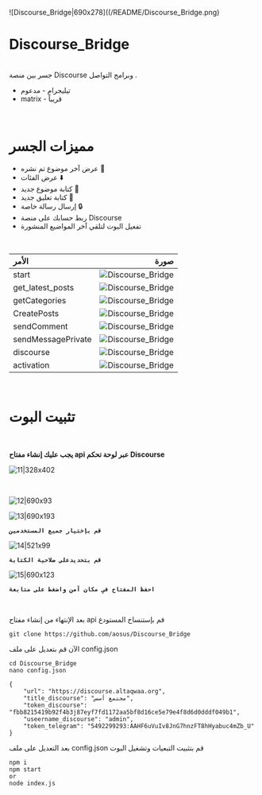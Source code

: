 ![Discourse_Bridge|690x278]((/README/Discourse_Bridge.png)


# Discourse_Bridge
<br>
جسر بين منصة Discourse وبرامج التواصل .

- تيليجرام - مدعوم
- matrix - قريباً

<br>

# مميزات الجسر

- عرض آخر موضوع تم نشره 📄
- عرض الفئات ⬇️
- كتابة موضوع جديد 📝
- كتابة تعليق جديد 💬
- إرسال رسالة خاصة 🔒
- ربط حسابك على منصة Discourse 
- تفعيل البوت لتلقي آخر المواضيع المنشورة

<br>


|  الأمر  | صورة|
|:--------------|-----------------:|
|start | ![Discourse_Bridge](/README/16.jpg) |
|get_latest_posts | ![Discourse_Bridge](/README/6.jpg) |
|getCategories | ![Discourse_Bridge](/README/3.jpg) |
|CreatePosts | ![Discourse_Bridge](/README/2.jpg) |
|sendComment | ![Discourse_Bridge](/README/5.jpg) |
|sendMessagePrivate | ![Discourse_Bridge](/README/4.jpg) |
|discourse | ![Discourse_Bridge](/README/1.jpg) |
|activation | ![Discourse_Bridge](/README/7.jpg) |

<br>

# تثبيت البوت 

<br>

**يجب عليك إنشاء مفتاح  api عبر لوحة تحكم Discourse**

![11|328x402](/README/11.png)

<br>

![12|690x93](/README/12.png)

![13|690x193](/README/13.png)


**`قم بإختيار جميع المستخدمين`**

![14|521x99](/README/14.png)

**`قم بتحديدعلى صلاحية الكتابة`** 

![15|690x123](/README/15.png)

**`احفظ المفتاح في مكان آمن واضغط على متابعة`** 

<br>

بعد الإنتهاء من إنشاء مفتاح api قم بإستنساخ المستودع 

```
git clone https://github.com/aosus/Discourse_Bridge

```

الآن قم بتعديل على ملف config.json

```
cd Discourse_Bridge 
nano config.json
```

```
{
    "url": "https://discourse.altaqwaa.org",
    "title_discourse": "مجتمع أسس",
    "token_discourse": "fbb8215419b92f4b3j87eyf7fd1172aa5bf8d16ce5e79e4f8d6d0dddf049b1",
    "useername_discourse": "admin",
    "token_telegram": "5492299293:AAHF6uVuIv8JnG7hnzFT8hHyabuc4mZb_U"
}
```

بعد التعديل على ملف config.json قم بتثبيت التبعيات وتشغيل البوت

```
npm i
npm start
or
node index.js
```



